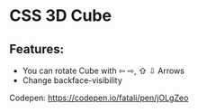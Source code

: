 # CSS 3D Cube

## Features:
- You can rotate Cube with ⇦ ⇨, ⇧ ⇩ Arrows
- Change backface-visibility


Codepen: https://codepen.io/fatali/pen/jOLgZeo
